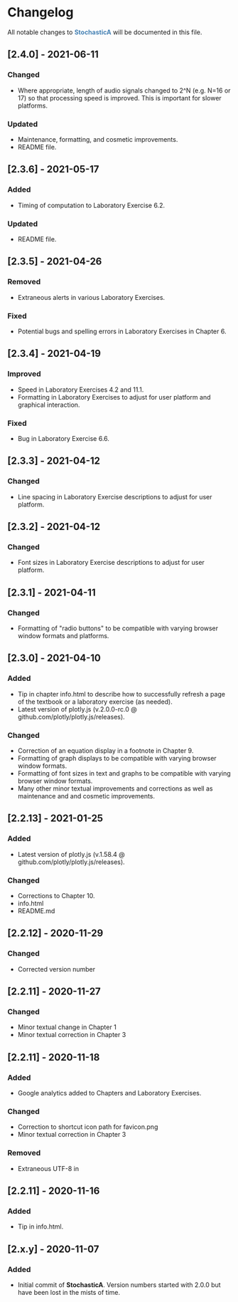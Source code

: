 # Changelog

All notable changes to **<font color="steelblue">StochasticA</font>** will be documented in this file.

## [2.4.0] - 2021-06-11

### Changed

- Where appropriate, length of audio signals changed to 2^N (e.g. N=16 or 17) so that processing speed is improved. This is important for slower platforms.

### Updated

- Maintenance, formatting, and cosmetic improvements.
- README file.

## [2.3.6] - 2021-05-17

### Added

- Timing of computation to Laboratory Exercise 6.2.

### Updated

- README file.

## [2.3.5] - 2021-04-26

### Removed

- Extraneous alerts in various Laboratory Exercises.

### Fixed

- Potential bugs and spelling errors in Laboratory Exercises in Chapter 6.

## [2.3.4] - 2021-04-19

### Improved

- Speed in Laboratory Exercises 4.2 and 11.1.
- Formatting in Laboratory Exercises to adjust for user platform and graphical interaction.

### Fixed

- Bug in Laboratory Exercise 6.6.

## [2.3.3] - 2021-04-12

### Changed

- Line spacing in Laboratory Exercise descriptions to adjust for user platform.

## [2.3.2] - 2021-04-12

### Changed

- Font sizes in Laboratory Exercise descriptions to adjust for user platform.

## [2.3.1] - 2021-04-11

### Changed

- Formatting of "radio buttons" to be compatible with varying browser window formats and platforms.

## [2.3.0] - 2021-04-10

### Added

- Tip in chapter info.html to describe how to successfully refresh a page of the textbook or a laboratory exercise (as needed).
- Latest version of plotly.js (v.2.0.0-rc.0 @ github.com/plotly/plotly.js/releases).

### Changed

- Correction of an equation display in a footnote in Chapter 9.
- Formatting of graph displays to be compatible with varying browser window formats.
- Formatting of font sizes in text and graphs to be compatible with varying browser window formats.
- Many other minor textual improvements and corrections as well as maintenance and and cosmetic improvements.

## [2.2.13] - 2021-01-25

### Added

- Latest version of plotly.js (v.1.58.4 @ github.com/plotly/plotly.js/releases).

### Changed

- Corrections to Chapter 10.
- info.html
- README.md

## [2.2.12] - 2020-11-29

### Changed

- Corrected version number

## [2.2.11] - 2020-11-27

### Changed

- Minor textual change in Chapter 1
- Minor textual correction in Chapter 3

## [2.2.11] - 2020-11-18

### Added

- Google analytics added to Chapters and Laboratory Exercises.

### Changed

- Correction to shortcut icon path for favicon.png
- Minor textual correction in Chapter 3

### Removed

- Extraneous UTF-8 in <head>

## [2.2.11] - 2020-11-16

### Added

- Tip in info.html.

## [2.x.y] - 2020-11-07

### Added

- Initial commit of **StochasticA**. Version numbers started with 2.0.0 but have been lost in the mists of time.

